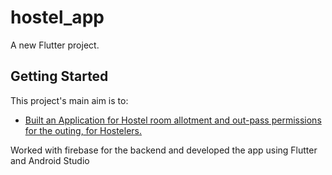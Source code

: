 # hostel_app

A new Flutter project.

## Getting Started

This project's main aim is to:

- [Built an Application for Hostel room allotment and out-pass permissions for the outing, for Hostelers.]()


Worked with firebase for the backend and developed the app using Flutter and Android Studio
